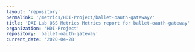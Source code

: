 ```yaml
---
layout: 'repository'
permalink: '/metrics/HDI-Project/ballet-oauth-gateway/'
title: 'DAI Lab OSS Metrics Metrics report for ballet-oauth-gateway'
organization: 'HDI-Project'
repository: 'ballet-oauth-gateway'
current_date: '2020-04-28'
---
```

